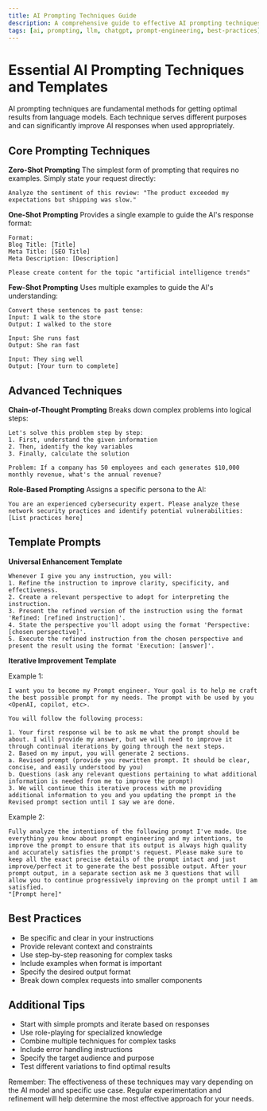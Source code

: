 ```yaml
---
title: AI Prompting Techniques Guide
description: A comprehensive guide to effective AI prompting techniques with practical examples and templates
tags: [ai, prompting, llm, chatgpt, prompt-engineering, best-practices]
---
```


# Essential AI Prompting Techniques and Templates

AI prompting techniques are fundamental methods for getting optimal results from language models. Each technique serves different purposes and can significantly improve AI responses when used appropriately.

## Core Prompting Techniques

**Zero-Shot Prompting**
The simplest form of prompting that requires no examples. Simply state your request directly:
```
Analyze the sentiment of this review: "The product exceeded my expectations but shipping was slow."
```

**One-Shot Prompting**
Provides a single example to guide the AI's response format:
```
Format: 
Blog Title: [Title]
Meta Title: [SEO Title]
Meta Description: [Description]

Please create content for the topic "artificial intelligence trends"
```

**Few-Shot Prompting**
Uses multiple examples to guide the AI's understanding:
```
Convert these sentences to past tense:
Input: I walk to the store
Output: I walked to the store

Input: She runs fast
Output: She ran fast

Input: They sing well
Output: [Your turn to complete]
```

## Advanced Techniques

**Chain-of-Thought Prompting**
Breaks down complex problems into logical steps:
```
Let's solve this problem step by step:
1. First, understand the given information
2. Then, identify the key variables
3. Finally, calculate the solution

Problem: If a company has 50 employees and each generates $10,000 monthly revenue, what's the annual revenue?
```

**Role-Based Prompting**
Assigns a specific persona to the AI:
```
You are an experienced cybersecurity expert. Please analyze these network security practices and identify potential vulnerabilities:
[List practices here]
```

## Template Prompts

**Universal Enhancement Template**
```
Whenever I give you any instruction, you will:
1. Refine the instruction to improve clarity, specificity, and effectiveness.
2. Create a relevant perspective to adopt for interpreting the instruction.
3. Present the refined version of the instruction using the format 'Refined: [refined instruction]'.
4. State the perspective you'll adopt using the format 'Perspective: [chosen perspective]'.
5. Execute the refined instruction from the chosen perspective and present the result using the format 'Execution: [answer]'.
```

**Iterative Improvement Template**

Example 1:
```
I want you to become my Prompt engineer. Your goal is to help me craft the best possible prompt for my needs. The prompt with be used by you <OpenAI, copilot, etc>.

You will follow the following process:

1. Your first response wil be to ask me what the prompt should be about. I will provide my answer, but we will need to improve it through continual iterations by going through the next steps.
2. Based on my input, you will generate 2 sections.
a. Revised prompt (provide you rewritten prompt. It should be clear, concise, and easily understood by you)
b. Questions (ask any relevant questions pertaining to what additional information is needed from me to improve the prompt)
3. We will continue this iterative process with me providing additional information to you and you updating the prompt in the Revised prompt section until I say we are done.
```

Example 2:
```
Fully analyze the intentions of the following prompt I've made. Use everything you know about prompt engineering and my intentions, to improve the prompt to ensure that its output is always high quality and accurately satisfies the prompt's request. Please make sure to keep all the exact precise details of the prompt intact and just improve/perfect it to generate the best possible output. After your prompt output, in a separate section ask me 3 questions that will allow you to continue progressively improving on the prompt until I am satisfied.
"[Prompt here]"
```

## Best Practices

- Be specific and clear in your instructions
- Provide relevant context and constraints
- Use step-by-step reasoning for complex tasks
- Include examples when format is important
- Specify the desired output format
- Break down complex requests into smaller components

## Additional Tips

- Start with simple prompts and iterate based on responses
- Use role-playing for specialized knowledge
- Combine multiple techniques for complex tasks
- Include error handling instructions
- Specify the target audience and purpose
- Test different variations to find optimal results

Remember: The effectiveness of these techniques may vary depending on the AI model and specific use case. Regular experimentation and refinement will help determine the most effective approach for your needs.